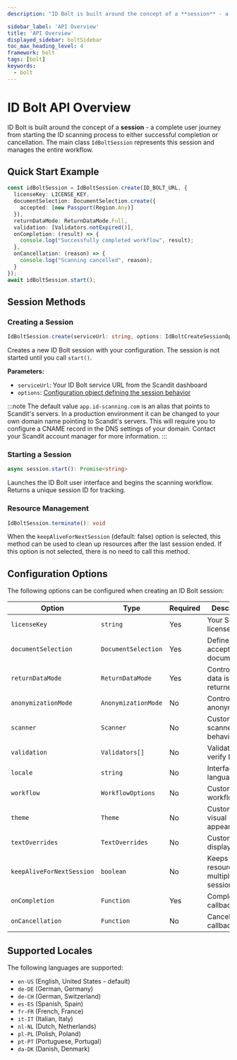 ```yaml
---
description: "ID Bolt is built around the concept of a **session** - a complete user journey from starting the ID scanning process to either successful completion or cancellation. The main class `IdBoltSession` represents this session and manages the entire workflow.                                                             "

sidebar_label: 'API Overview'
title: 'API Overview'
displayed_sidebar: boltSidebar
toc_max_heading_level: 4
framework: bolt
tags: [bolt]
keywords:
  - bolt
---
```


# ID Bolt API Overview

ID Bolt is built around the concept of a **session** - a complete user journey from starting the ID scanning process to either successful completion or cancellation. The main class `IdBoltSession` represents this session and manages the entire workflow.


## Quick Start Example

```ts
const idBoltSession = IdBoltSession.create(ID_BOLT_URL, {
  licenseKey: LICENSE_KEY,
  documentSelection: DocumentSelection.create({
    accepted: [new Passport(Region.Any)]
  }),
  returnDataMode: ReturnDataMode.Full,
  validation: [Validators.notExpired()],
  onCompletion: (result) => {
    console.log("Successfully completed workflow", result);
  },
  onCancellation: (reason) => {
    console.log("Scanning cancelled", reason);
  }
});
await idBoltSession.start();
```

## Session Methods

### Creating a Session

```ts
IdBoltSession.create(serviceUrl: string, options: IdBoltCreateSessionOptions): IdBoltSession
```

Creates a new ID Bolt session with your configuration. The session is not started until you call `start()`.

**Parameters:**
- `serviceUrl`: Your ID Bolt service URL from the Scandit dashboard
- `options`: [Configuration object defining the session behavior](#configuration-options)

:::note
The default value `app.id-scanning.com` is an alias that points to Scandit's servers. In a production environment it can be changed to your own domain name pointing to Scandit's servers. This will require you to configure a CNAME record in the DNS settings of your domain. Contact your Scandit account manager for more information.
:::

### Starting a Session

```ts
async session.start(): Promise<string>
```

Launches the ID Bolt user interface and begins the scanning workflow. Returns a unique session ID for tracking.

### Resource Management

```ts
IdBoltSession.terminate(): void
```
When the `keepAliveForNextSession` (default: false) option is selected, this method can be used to clean up resources after the last session ended. If this option is not selected, there is no need to call this method. 

## Configuration Options

The following options can be configured when creating an ID Bolt session:

| Option | Type | Required | Description | Details |
|--------|------|----------|-------------|---------|
| `licenseKey` | `string` | Yes | Your Scandit license key | |
| `documentSelection` | `DocumentSelection` | Yes | Defines acceptable documents | [Document Selection](../document-selection) |
| `returnDataMode` | `ReturnDataMode` | Yes | Controls what data is returned | [Data Handling](../data-handling) |
| `anonymizationMode` | `AnonymizationMode` | No | Controls data anonymization | [Data Handling](../data-handling) |
| `scanner` | `Scanner` | No | Customizes scanner behavior | [Workflow Options](../workflow) |
| `validation` | `Validators[]` | No | Validators to verify ID | [Validators](../validators) |
| `locale` | `string` | No | Interface language | [Supported Locales](#supported-locales) |
| `workflow` | `WorkflowOptions` | No | Customizes workflow UI | [Workflow Options](../workflow) |
| `theme` | `Theme` | No | Customizes visual appearance | [Theming](../theming) |
| `textOverrides` | `TextOverrides` | No | Customizes displayed text | [Text Overrides](../text-overrides) |
| `keepAliveForNextSession` | `boolean` | No | Keeps resources for multiple sessions | [Advanced Options](../advanced) |
| `onCompletion` | `Function` | Yes | Completion callback | [Callbacks](../callbacks) |
| `onCancellation` | `Function` | No | Cancellation callback | [Callbacks](../callbacks) |


## Supported Locales

The following languages are supported:

- `en-US` (English, United States - default)
- `de-DE` (German, Germany)
- `de-CH` (German, Switzerland)
- `es-ES` (Spanish, Spain)
- `fr-FR` (French, France)
- `it-IT` (Italian, Italy)
- `nl-NL` (Dutch, Netherlands)
- `pl-PL` (Polish, Poland)
- `pt-PT` (Portuguese, Portugal)
- `da-DK` (Danish, Denmark) 